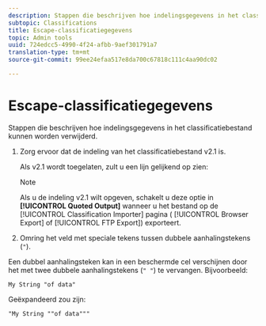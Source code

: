 ```yaml
---
description: Stappen die beschrijven hoe indelingsgegevens in het classificatiebestand kunnen worden verwijderd.
subtopic: Classifications
title: Escape-classificatiegegevens
topic: Admin tools
uuid: 724edcc5-4990-4f24-afbb-9aef301791a7
translation-type: tm+mt
source-git-commit: 99ee24efaa517e8da700c67818c111c4aa90dc02

---
```



# Escape-classificatiegegevens

Stappen die beschrijven hoe indelingsgegevens in het classificatiebestand kunnen worden verwijderd.

<!--Meike, please check this page against orginal. It might be missing information. -->

1. Zorg ervoor dat de indeling van het classificatiebestand v2.1 is.

   Als v2.1 wordt toegelaten, zult u een lijn gelijkend op zien:

   >[!NOTE]
   >
   >Als u de indeling v2.1 wilt opgeven, schakelt u deze optie in **[!UICONTROL Quoted Output]** wanneer u het bestand op de [!UICONTROL Classification Importer] pagina ( [!UICONTROL Browser Export] of [!UICONTROL FTP Export]) exporteert.

1. Omring het veld met speciale tekens tussen dubbele aanhalingstekens (`"`).

Een dubbel aanhalingsteken kan in een beschermde cel verschijnen door het met twee dubbele aanhalingstekens (`" "`) te vervangen. Bijvoorbeeld:

```
My String "of data"
```

Geëxpandeerd zou zijn:

```
"My String ""of data"""
```

